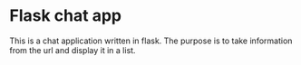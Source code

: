 # Flask chat app

This is a chat application written in flask. The purpose is to take information from the url and display it in a list.